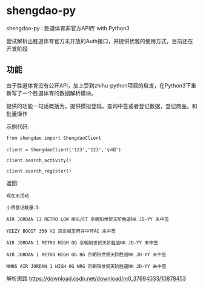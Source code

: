 # shengdao-py
shengdao-py : 胜道体育非官方API库 with Python3

尝试解析出胜道体育官方未开放的Auth接口，并提供优雅的使用方式，目前还在开发阶段

## 功能
由于胜道体育没有公开API，加上受到zhihu-python项目的启发，在Python3下重新写了一个胜道体育的数据解析模块。

提供的功能一句话概括为，提供模拟登陆，查询中签或者登记数据，登记商品，和批量操作

示例代码:
```
from shengdao import ShengdaoClient

client = ShengdaoClient('123','123','小明')

client.search_activity()

client.search_register()
```

返回:
```
现在无活动

小明登记数量:5

AIR JORDAN 13 RETRO LOW NRG/CT 京朝阳世贸天阶胜道NK JD-YY 未中签

YEEZY BOOST 350 V2 京东城王府井中环AC 未中签

AIR JORDAN 1 RETRO HIGH OG 京朝阳世贸天阶胜道NK JD-YY 未中签

AIR JORDAN 1 RETRO HIGH OG BG 京朝阳世贸天阶胜道NK JD-YY 未中签

WMNS AIR JORDAN 1 HIGH OG NRG 京朝阳世贸天阶胜道NK JD-YY 未中签
```
解析思路
https://download.csdn.net/download/m0_37694033/10878453
